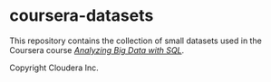 # coursera-datasets
This repository contains the collection of small datasets used in the Coursera course [*Analyzing Big Data with SQL*](https://www.coursera.org/learn/cloudera-big-data-analysis-sql-queries/).

Copyright Cloudera Inc.
